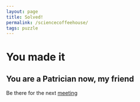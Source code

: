 ```yaml
---
layout: page
title: Solved!
permalink: /sciencecoffeehouse/
tags: puzzle
---
```

# You made it 
## You are a Patrician now, my friend
Be there for the next [meeting](/meet)
